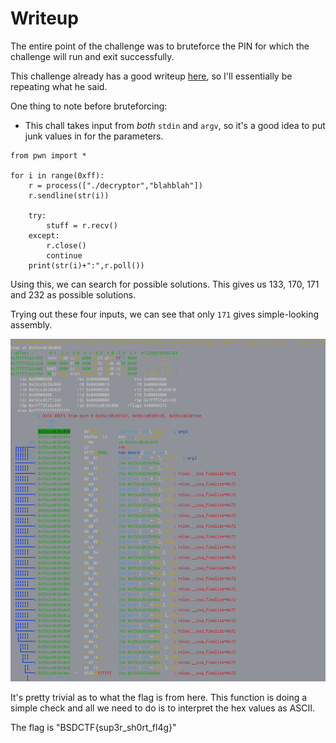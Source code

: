  
# Writeup

The entire point of the challenge was to bruteforce the PIN for which the challenge will run and exit successfully.

This challenge already has a good writeup [here](https://medium.com/@ret2ex/writeup-reverse-engineering-bsides-delhi-ctf-2020-8a3f8bc92fb), so I'll essentially be repeating what he said. 

One thing to note before bruteforcing: 
- This chall takes input from _both_ `stdin` and `argv`, so it's a good idea to put junk values in for the parameters.

```python3
from pwn import *

for i in range(0xff):
    r = process(["./decryptor","blahblah"])
    r.sendline(str(i))

    try:
        stuff = r.recv()
    except:
        r.close()
        continue
    print(str(i)+":",r.poll())
```

Using this, we can search for possible solutions. 
This gives us 133, 170, 171 and 232 as possible solutions.

Trying out these four inputs, we can see that only `171` gives simple-looking assembly.

![171.png](./171.png)

It's pretty trivial as to what the flag is from here. This function is doing a simple check and all we need to do is to interpret the hex values as ASCII.

The flag is "BSDCTF{sup3r_sh0rt_fl4g}"
